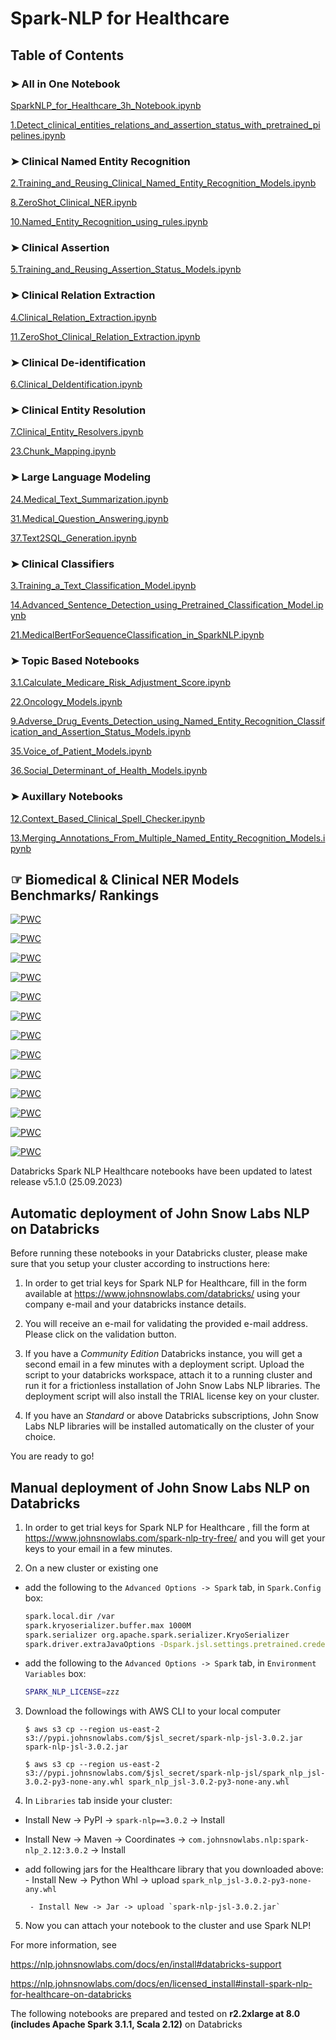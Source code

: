 # **Spark-NLP for Healthcare**

## Table of Contents  

### ➤ All in One Notebook

[SparkNLP_for_Healthcare_3h_Notebook.ipynb](https://colab.research.google.com/github/JohnSnowLabs/spark-nlp-workshop/blob/master/databricks/python/healthcare_tutorials/SparkNLP_for_Healthcare_3h_Notebook.ipynb)

[1.Detect_clinical_entities_relations_and_assertion_status_with_pretrained_pipelines.ipynb](https://colab.research.google.com/github/JohnSnowLabs/spark-nlp-workshop/blob/master/databricks/python/healthcare_tutorials/1.%20Detect%20clinical%20entities,%20relations%20and%20assertion%20status%20with%20pretrained%20pipelines.ipynb)


### ➤ Clinical Named Entity Recognition

[2.Training_and_Reusing_Clinical_Named_Entity_Recognition_Models.ipynb](https://colab.research.google.com/github/JohnSnowLabs/spark-nlp-workshop/blob/master/databricks/python/healthcare_tutorials/2.%20Training%20and%20Reusing%20Clinical%20Named%20Entity%20Recognition%20Models.ipynb)

[8.ZeroShot_Clinical_NER.ipynb](https://colab.research.google.com/github/JohnSnowLabs/spark-nlp-workshop/blob/master/databricks/python/healthcare_tutorials/8.ZeroShot_Clinical_NER.ipynb)

[10.Named_Entity_Recognition_using_rules.ipynb](https://colab.research.google.com/github/JohnSnowLabs/spark-nlp-workshop/blob/master/databricks/python/healthcare_tutorials/10.%20Named%20Entity%20Recognition%20using%20rules.ipynb)

### ➤ Clinical Assertion

[5.Training_and_Reusing_Assertion_Status_Models.ipynb](https://colab.research.google.com/github/JohnSnowLabs/spark-nlp-workshop/blob/master/databricks/python/healthcare_tutorials/5.%20Training%20and%20Reusing%20Assertion%20Status%20Models.ipynb)


### ➤ Clinical Relation Extraction

[4.Clinical_Relation_Extraction.ipynb](https://colab.research.google.com/github/JohnSnowLabs/spark-nlp-workshop/blob/master/databricks/python/healthcare_tutorials/4.%20Training%20and%20Reusing%20Clinical%20Relation%20Extraction%20Models.ipynb)

[11.ZeroShot_Clinical_Relation_Extraction.ipynb](https://colab.research.google.com/github/JohnSnowLabs/spark-nlp-workshop/blob/master/databricks/python/healthcare_tutorials/11.ZeroShot_Clinical_Relation_Extraction.ipynb)

### ➤ Clinical De-identification

[6.Clinical_DeIdentification.ipynb](https://colab.research.google.com/github/JohnSnowLabs/spark-nlp-workshop/blob/master/databricks/python/healthcare_tutorials/6.%20Clinical%20Deidentification%20Models.ipynb)

### ➤ Clinical Entity Resolution

[7.Clinical_Entity_Resolvers.ipynb](https://colab.research.google.com/github/JohnSnowLabs/spark-nlp-workshop/blob/master/databricks/python/healthcare_tutorials/7.%20Clinical%20Entity%20Coding%20with%20Pretrained%20Resolver%20Models.ipynb)

[23.Chunk_Mapping.ipynb](https://colab.research.google.com/github/JohnSnowLabs/spark-nlp-workshop/blob/master/databricks/python/healthcare_tutorials/23.Chunk_Mapping.ipynb)

### ➤ Large Language Modeling

[24.Medical_Text_Summarization.ipynb](https://colab.research.google.com/github/JohnSnowLabs/spark-nlp-workshop/blob/master/databricks/python/healthcare_tutorials/24.Medical_Text_Summarization.ipynb)

[31.Medical_Question_Answering.ipynb](https://colab.research.google.com/github/JohnSnowLabs/spark-nlp-workshop/blob/master/databricks/python/healthcare_tutorials/31.Medical_Question_Answering.ipynb)

[37.Text2SQL_Generation.ipynb](https://colab.research.google.com/github/JohnSnowLabs/spark-nlp-workshop/blob/master/databricks/python/healthcare_tutorials/37.Text2SQL_Generation.ipynb)

### ➤ Clinical Classifiers

[3.Training_a_Text_Classification_Model.ipynb](https://colab.research.google.com/github/JohnSnowLabs/spark-nlp-workshop/blob/master/databricks/python/healthcare_tutorials/3.%20Training%20a%20Text%20Classification%20Model.ipynb)

[14.Advanced_Sentence_Detection_using_Pretrained_Classification_Model.ipynb](https://colab.research.google.com/github/JohnSnowLabs/spark-nlp-workshop/blob/master/databricks/python/healthcare_tutorials/14.%20Advanced%20Sentence%20Detection%20using%20Pretrained%20Classification%20Model.ipynb)

[21.MedicalBertForSequenceClassification_in_SparkNLP.ipynb](https://colab.research.google.com/github/JohnSnowLabs/spark-nlp-workshop/blob/master/databricks/python/healthcare_tutorials/21.MedicalBertForSequenceClassification_in_SparkNLP.ipynb)

### ➤ Topic Based Notebooks

[3.1.Calculate_Medicare_Risk_Adjustment_Score.ipynb](https://colab.research.google.com/github/JohnSnowLabs/spark-nlp-workshop/blob/master/databricks/python/healthcare_tutorials/3.1.Calculate_Medicare_Risk_Adjustment_Score.ipynb)

[22.Oncology_Models.ipynb](https://colab.research.google.com/github/JohnSnowLabs/spark-nlp-workshop/blob/master/databricks/python/healthcare_tutorials/22.%20Oncology%20Models.ipynb)

[9.Adverse_Drug_Events_Detection_using_Named_Entity_Recognition_Classification_and_Assertion_Status_Models.ipynb](https://colab.research.google.com/github/JohnSnowLabs/spark-nlp-workshop/blob/master/databricks/python/healthcare_tutorials/9.%20Adverse%20Drug%20Events%20Detection%20using%20Named%20Entity%20Recognition,%20Classification%20and%20Assertion%20Status%20Models.ipynb)

[35.Voice_of_Patient_Models.ipynb](https://colab.research.google.com/github/JohnSnowLabs/spark-nlp-workshop/blob/master/databricks/python/healthcare_tutorials/35.Voice_of_Patient_Models.ipynb)

[36.Social_Determinant_of_Health_Models.ipynb](https://colab.research.google.com/github/JohnSnowLabs/spark-nlp-workshop/blob/master/databricks/python/healthcare_tutorials/36.Social_Determinant_of_Health_Models.ipynb)

### ➤ Auxillary Notebooks

[12.Context_Based_Clinical_Spell_Checker.ipynb](https://colab.research.google.com/github/JohnSnowLabs/spark-nlp-workshop/blob/master/databricks/python/healthcare_tutorials/12.%20Context%20Based%20Clinical%20Spell%20Checker.ipynb)

[13.Merging_Annotations_From_Multiple_Named_Entity_Recognition_Models.ipynb](https://colab.research.google.com/github/JohnSnowLabs/spark-nlp-workshop/blob/master/databricks/python/healthcare_tutorials/13.%20Merging%20Annotations%20From%20Multiple%20Named%20Entity%20Recognition%20Models.ipynb)

## ☞ Biomedical & Clinical NER Models Benchmarks/ Rankings

[![PWC](https://img.shields.io/endpoint.svg?url=https://paperswithcode.com/badge/biomedical-named-entity-recognition-at-scale/named-entity-recognition-on-anatem)](https://paperswithcode.com/sota/named-entity-recognition-on-anatem?p=biomedical-named-entity-recognition-at-scale)

[![PWC](https://img.shields.io/endpoint.svg?url=https://paperswithcode.com/badge/biomedical-named-entity-recognition-at-scale/named-entity-recognition-on-bc2gm)](https://paperswithcode.com/sota/named-entity-recognition-on-bc2gm?p=biomedical-named-entity-recognition-at-scale)
 
[![PWC](https://img.shields.io/endpoint.svg?url=https://paperswithcode.com/badge/biomedical-named-entity-recognition-at-scale/named-entity-recognition-on-bc4chemd)](https://paperswithcode.com/sota/named-entity-recognition-on-bc4chemd?p=biomedical-named-entity-recognition-at-scale)

[![PWC](https://img.shields.io/endpoint.svg?url=https://paperswithcode.com/badge/biomedical-named-entity-recognition-at-scale/named-entity-recognition-on-bionlp13-cg)](https://paperswithcode.com/sota/named-entity-recognition-on-bionlp13-cg?p=biomedical-named-entity-recognition-at-scale)

[![PWC](https://img.shields.io/endpoint.svg?url=https://paperswithcode.com/badge/biomedical-named-entity-recognition-at-scale/named-entity-recognition-on-linnaeus)](https://paperswithcode.com/sota/named-entity-recognition-on-linnaeus?p=biomedical-named-entity-recognition-at-scale)

[![PWC](https://img.shields.io/endpoint.svg?url=https://paperswithcode.com/badge/biomedical-named-entity-recognition-at-scale/named-entity-recognition-on-species800)](https://paperswithcode.com/sota/named-entity-recognition-on-species800?p=biomedical-named-entity-recognition-at-scale)

[![PWC](https://img.shields.io/endpoint.svg?url=https://paperswithcode.com/badge/biomedical-named-entity-recognition-at-scale/named-entity-recognition-ner-on-jnlpba)](https://paperswithcode.com/sota/named-entity-recognition-ner-on-jnlpba?p=biomedical-named-entity-recognition-at-scale)

[![PWC](https://img.shields.io/endpoint.svg?url=https://paperswithcode.com/badge/biomedical-named-entity-recognition-at-scale/named-entity-recognition-ner-on-ncbi-disease)](https://paperswithcode.com/sota/named-entity-recognition-ner-on-ncbi-disease?p=biomedical-named-entity-recognition-at-scale)

[![PWC](https://img.shields.io/endpoint.svg?url=https://paperswithcode.com/badge/biomedical-named-entity-recognition-at-scale/named-entity-recognition-on-linnaeus)](https://paperswithcode.com/sota/named-entity-recognition-on-linnaeus?p=biomedical-named-entity-recognition-at-scale)

[![PWC](https://img.shields.io/endpoint.svg?url=https://paperswithcode.com/badge/biomedical-named-entity-recognition-at-scale/named-entity-recognition-ner-on-ncbi-disease)](https://paperswithcode.com/sota/named-entity-recognition-ner-on-ncbi-disease?p=biomedical-named-entity-recognition-at-scale)

[![PWC](https://img.shields.io/endpoint.svg?url=https://paperswithcode.com/badge/biomedical-named-entity-recognition-at-scale/named-entity-recognition-on-bc5cdr-chemical)](https://paperswithcode.com/sota/named-entity-recognition-on-bc5cdr-chemical?p=biomedical-named-entity-recognition-at-scale)

[![PWC](https://img.shields.io/endpoint.svg?url=https://paperswithcode.com/badge/biomedical-named-entity-recognition-at-scale/named-entity-recognition-ner-on-bc5cdr)](https://paperswithcode.com/sota/named-entity-recognition-ner-on-bc5cdr?p=biomedical-named-entity-recognition-at-scale)

[![PWC](https://img.shields.io/endpoint.svg?url=https://paperswithcode.com/badge/improving-clinical-document-understanding-on/clinical-assertion-status-detection-on-2010)](https://paperswithcode.com/sota/clinical-assertion-status-detection-on-2010?p=improving-clinical-document-understanding-on)

Databricks Spark NLP Healthcare notebooks have been updated to latest release v5.1.0 (25.09.2023)

## Automatic deployment of John Snow Labs NLP on Databricks

Before running these notebooks in your Databricks cluster, please make sure that you setup your cluster according to instructions here:

1. In order to get trial keys for Spark NLP for Healthcare, fill in the form available at https://www.johnsnowlabs.com/databricks/ using your company e-mail and your databricks instance details. 

2. You will receive an e-mail for validating the provided e-mail address. Please click on the validation button. 

3. If you have a *Community Edition* Databricks instance, you will get a second email in a few minutes with a deployment script. Upload the script to your databricks workspace, attach it to a running cluster and run it for a frictionless installation of John Snow Labs NLP libraries. The deployment script will also install the TRIAL license key on your cluster. 

4. If you have an *Standard* or above Databricks subscriptions, John Snow Labs NLP libraries will be installed automatically on the cluster of your choice. 

You are ready to go!


## Manual deployment of John Snow Labs NLP on Databricks

1. In order to get trial keys for Spark NLP for Healthcare
, fill the form at https://www.johnsnowlabs.com/spark-nlp-try-free/ and you will get your keys to your email in a few minutes.

2. On a new cluster or existing one

  - add the following to the `Advanced Options -> Spark` tab, in `Spark.Config` box:

    ```bash
    spark.local.dir /var
    spark.kryoserializer.buffer.max 1000M
    spark.serializer org.apache.spark.serializer.KryoSerializer
    spark.driver.extraJavaOptions -Dspark.jsl.settings.pretrained.credentials.secret_access_key=xxx -Dspark.jsl.settings.pretrained.credentials.access_key_id=yyy

    ```
  - add the following to the `Advanced Options -> Spark` tab, in `Environment Variables` box:

    ```bash
    SPARK_NLP_LICENSE=zzz
    ```

3. Download the followings with AWS CLI to your local computer

    `$ aws s3 cp --region us-east-2 s3://pypi.johnsnowlabs.com/$jsl_secret/spark-nlp-jsl-3.0.2.jar spark-nlp-jsl-3.0.2.jar`

    `$ aws s3 cp --region us-east-2 s3://pypi.johnsnowlabs.com/$jsl_secret/spark-nlp-jsl/spark_nlp_jsl-3.0.2-py3-none-any.whl spark_nlp_jsl-3.0.2-py3-none-any.whl`

4. In `Libraries` tab inside your cluster:

 - Install New -> PyPI -> `spark-nlp==3.0.2` -> Install
 - Install New -> Maven -> Coordinates -> `com.johnsnowlabs.nlp:spark-nlp_2.12:3.0.2` -> Install

 - add following jars for the Healthcare library that you downloaded above:
        - Install New -> Python Whl -> upload `spark_nlp_jsl-3.0.2-py3-none-any.whl`

        - Install New -> Jar -> upload `spark-nlp-jsl-3.0.2.jar`

5. Now you can attach your notebook to the cluster and use Spark NLP!

For more information, see

  https://nlp.johnsnowlabs.com/docs/en/install#databricks-support

  https://nlp.johnsnowlabs.com/docs/en/licensed_install#install-spark-nlp-for-healthcare-on-databricks

The following notebooks are prepared and tested on **r2.2xlarge at 8.0 (includes Apache Spark 3.1.1, Scala 2.12)** on Databricks